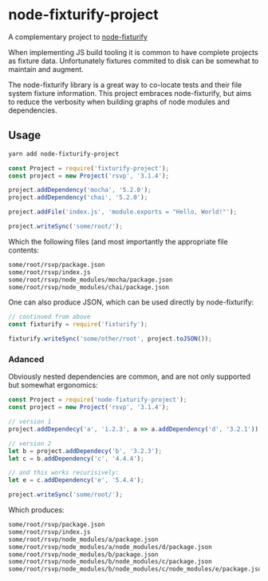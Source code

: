 # node-fixturify-project

A complementary project to [node-fixturify](https://github.com/joliss/node-fixturify)

When implementing JS build tooling it is common to have complete projects as
fixture data. Unfortunately fixtures commited to disk can be somewhat to
maintain and augment.

The node-fixturify library is a great way to co-locate tests and their file
system fixture information. This project embraces node-fixturify, but aims to
reduce the verbosity when building graphs of node modules and dependencies.


## Usage

```sh
yarn add node-fixturify-project
```

```js
const Project = require('fixturify-project');
const project = new Project('rsvp', '3.1.4');

project.addDependency('mocha', '5.2.0');
project.addDependency('chai', '5.2.0');

project.addFile('index.js', 'module.exports = "Hello, World!"');

project.writeSync('some/root/');
```

Which the following files (and most importantly the appropriate file contents:

```sh
some/root/rsvp/package.json
some/root/rsvp/index.js
some/root/rsvp/node_modules/mocha/package.json
some/root/rsvp/node_modules/chai/package.json
```

One can also produce JSON, which can be used directly by node-fixturify:

```js
// continued from above
const fixturify = require('fixturify');

fixturify.writeSync('some/other/root', project.toJSON());
```

### Adanced

Obviously nested dependencies are common, and are not only supported but somewhat ergonomics:

```js
const Project = require('node-fixturify-project');
const project = new Project('rsvp', '3.1.4');

// version 1
project.addDependecy('a', '1.2.3', a => a.addDependency('d', '3.2.1'));

// version 2
let b = project.addDependecy('b', '3.2.3');
let c = b.addDependency('c', '4.4.4');

// and this works recurisively:
let e = c.addDependency('e', '5.4.4');

project.writeSync('some/root/');
```

Which produces:

```sh
some/root/rsvp/package.json
some/root/rsvp/index.js
some/root/rsvp/node_modules/a/package.json
some/root/rsvp/node_modules/a/node_modules/d/package.json
some/root/rsvp/node_modules/b/package.json
some/root/rsvp/node_modules/b/node_modules/c/package.json
some/root/rsvp/node_modules/b/node_modules/c/node_modules/e/package.json
```

